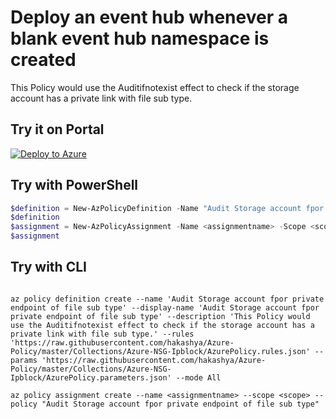# Deploy an event hub whenever a blank event hub namespace is created

This Policy would use the Auditifnotexist effect to check if the storage account has a private link with file sub type.

## Try it on Portal

[![Deploy to Azure](http://azuredeploy.net/deploybutton.png)](https://portal.azure.com/#blade/Microsoft_Azure_Policy/CreatePolicyDefinitionBlade/uri/https%3A%2F%2Fraw.githubusercontent.com%2Fhakashya%2FAzure-Policy%2Fmaster%2FCollections%2FAzureEH-Deployeventhub%2FAzurePolicy.json)

## Try with PowerShell

````powershell
$definition = New-AzPolicyDefinition -Name "Audit Storage account fpor private endpoint of file sub type" -DisplayName "Audit Storage account fpor private endpoint of file sub type" -description "This Policy would use the Auditifnotexist effect to check if the storage account has a private link with file sub type." -Policy 'https://raw.githubusercontent.com/hakashya/Azure-Policy/master/Collections/AzureEH-Deployeventhub/AzurePolicy.rules.json' -Parameter 'https://raw.githubusercontent.com/hakashya/Azure-Policy/master/Collections/AzureEH-Deployeventhub/AzurePolicy.parameters.json' -Mode All
$definition
$assignment = New-AzPolicyAssignment -Name <assignmentname> -Scope <scope> -PolicyDefinition $definition
$assignment 
````

## Try with CLI

````cli

az policy definition create --name 'Audit Storage account fpor private endpoint of file sub type' --display-name 'Audit Storage account fpor private endpoint of file sub type' --description 'This Policy would use the Auditifnotexist effect to check if the storage account has a private link with file sub type.' --rules 'https://raw.githubusercontent.com/hakashya/Azure-Policy/master/Collections/Azure-NSG-Ipblock/AzurePolicy.rules.json' --params 'https://raw.githubusercontent.com/hakashya/Azure-Policy/master/Collections/Azure-NSG-Ipblock/AzurePolicy.parameters.json' --mode All

az policy assignment create --name <assignmentname> --scope <scope> --policy "Audit Storage account fpor private endpoint of file sub type" 

````